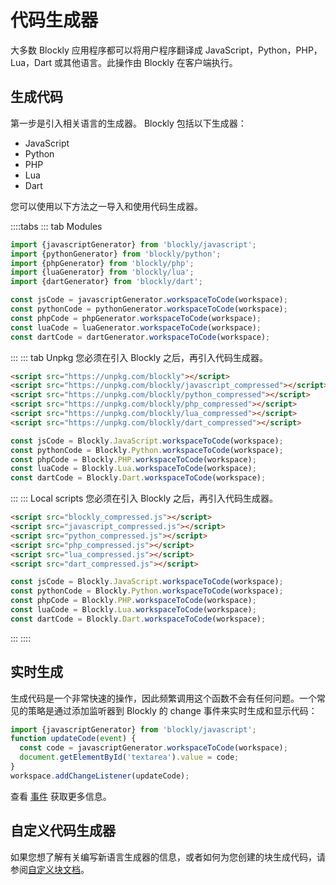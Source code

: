 # 代码生成器

大多数 Blockly 应用程序都可以将用户程序翻译成 JavaScript，Python，PHP，Lua，Dart 或其他语言。此操作由 Blockly 在客户端执行。

## 生成代码

第一步是引入相关语言的生成器。 Blockly 包括以下生成器：

- JavaScript
- Python
- PHP
- Lua
- Dart

您可以使用以下方法之一导入和使用代码生成器。

::::tabs
::: tab Modules
```javascript
import {javascriptGenerator} from 'blockly/javascript';
import {pythonGenerator} from 'blockly/python';
import {phpGenerator} from 'blockly/php';
import {luaGenerator} from 'blockly/lua';
import {dartGenerator} from 'blockly/dart';

const jsCode = javascriptGenerator.workspaceToCode(workspace);
const pythonCode = pythonGenerator.workspaceToCode(workspace);
const phpCode = phpGenerator.workspaceToCode(workspace);
const luaCode = luaGenerator.workspaceToCode(workspace);
const dartCode = dartGenerator.workspaceToCode(workspace);
```
:::
::: tab Unpkg
您必须在引入 Blockly 之后，再引入代码生成器。
```html
<script src="https://unpkg.com/blockly"></script>
<script src="https://unpkg.com/blockly/javascript_compressed"></script>
<script src="https://unpkg.com/blockly/python_compressed"></script>
<script src="https://unpkg.com/blockly/php_compressed"></script>
<script src="https://unpkg.com/blockly/lua_compressed"></script>
<script src="https://unpkg.com/blockly/dart_compressed"></script>
```
```javascript
const jsCode = Blockly.JavaScript.workspaceToCode(workspace);
const pythonCode = Blockly.Python.workspaceToCode(workspace);
const phpCode = Blockly.PHP.workspaceToCode(workspace);
const luaCode = Blockly.Lua.workspaceToCode(workspace);
const dartCode = Blockly.Dart.workspaceToCode(workspace);
```
:::
::: Local scripts
您必须在引入 Blockly 之后，再引入代码生成器。
```html
<script src="blockly_compressed.js"></script>
<script src="javascript_compressed.js"></script>
<script src="python_compressed.js"></script>
<script src="php_compressed.js"></script>
<script src="lua_compressed.js"></script>
<script src="dart_compressed.js"></script>
```
```javascript
const jsCode = Blockly.JavaScript.workspaceToCode(workspace);
const pythonCode = Blockly.Python.workspaceToCode(workspace);
const phpCode = Blockly.PHP.workspaceToCode(workspace);
const luaCode = Blockly.Lua.workspaceToCode(workspace);
const dartCode = Blockly.Dart.workspaceToCode(workspace);
```
:::
::::

## 实时生成

生成代码是一个非常快速的操作，因此频繁调用这个函数不会有任何问题。一个常见的策略是通过添加监听器到 Blockly 的 change 事件来实时生成和显示代码：

```javascript
import {javascriptGenerator} from 'blockly/javascript';
function updateCode(event) {
  const code = javascriptGenerator.workspaceToCode(workspace);
  document.getElementById('textarea').value = code;
}
workspace.addChangeListener(updateCode);
```

查看 [事件](/guides/configure/events.html) 获取更多信息。

## 自定义代码生成器

如果您想了解有关编写新语言生成器的信息，或者如何为您创建的块生成代码，请参阅[自定义块文档](/guides/create-custom-blocks/generating-code.html)。